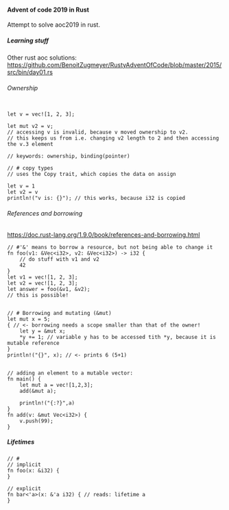 #### Advent of code 2019 in Rust

Attempt to solve aoc2019 in rust.


##### Learning stuff

Other rust aoc solutions: 
https://github.com/BenoitZugmeyer/RustyAdventOfCode/blob/master/2015/src/bin/day01.rs

###### Ownership

```

let v = vec![1, 2, 3];

let mut v2 = v;
// accessing v is invalid, because v moved ownership to v2.
// this keeps us from i.e. changing v2 length to 2 and then accessing the v.3 element

// keywords: ownership, binding(pointer)

// # copy types
// uses the Copy trait, which copies the data on assign

let v = 1
let v2 = v
println!("v is: {}"); // this works, because i32 is copied

```

###### References and borrowing
https://doc.rust-lang.org/1.9.0/book/references-and-borrowing.html

```
// #'&' means to borrow a resource, but not being able to change it
fn foo(v1: &Vec<i32>, v2: &Vec<i32>) -> i32 {
    // do stuff with v1 and v2
    42
}
let v1 = vec![1, 2, 3];
let v2 = vec![1, 2, 3];
let answer = foo(&v1, &v2);
// this is possible!


// # Borrowing and mutating (&mut) 
let mut x = 5;
{ // <- borrowing needs a scope smaller than that of the owner!
    let y = &mut x;
    *y += 1; // variable y has to be accessed tith *y, because it is mutable reference
}
println!("{}", x); // <- prints 6 (5+1)


// adding an element to a mutable vector:
fn main() {
    let mut a = vec![1,2,3];
    add(&mut a);

    println!("{:?}",a)
}
fn add(v: &mut Vec<i32>) {
    v.push(99);
}

```

##### Lifetimes

```
// # 
// implicit
fn foo(x: &i32) {
}

// explicit
fn bar<'a>(x: &'a i32) { // reads: lifetime a
}
```